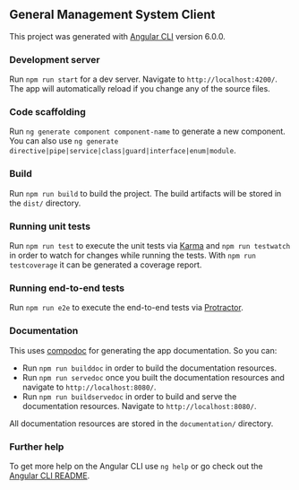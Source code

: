 ## General Management System Client

This project was generated with [Angular CLI](https://github.com/angular/angular-cli) version 6.0.0.

### Development server

Run `npm run start` for a dev server. Navigate to `http://localhost:4200/`. The app will automatically reload if you change any of the source files.

### Code scaffolding

Run `ng generate component component-name` to generate a new component. You can also use `ng generate directive|pipe|service|class|guard|interface|enum|module`.

### Build

Run `npm run build` to build the project. The build artifacts will be stored in the `dist/` directory.

### Running unit tests

Run `npm run test` to execute the unit tests via [Karma](https://karma-runner.github.io) and `npm run testwatch` in order to watch for changes while running the tests. With `npm run testcoverage` it can be generated a coverage report.

### Running end-to-end tests

Run `npm run e2e` to execute the end-to-end tests via [Protractor](http://www.protractortest.org/).

### Documentation

This uses [compodoc](https://github.com/compodoc/compodoc) for generating the app documentation. So you can:

- Run `npm run builddoc` in order to build the documentation resources.
- Run `npm run servedoc` once you built the documentation resources and navigate to `http://localhost:8080/`.
- Run `npm run buildservedoc` in order to build and serve the documentation resources. Navigate to `http://localhost:8080/`.

All documentation resources are stored in the `documentation/` directory.

### Further help

To get more help on the Angular CLI use `ng help` or go check out the [Angular CLI README](https://github.com/angular/angular-cli/blob/master/README.md).
